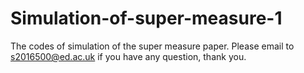 # Simulation-of-super-measure-1
The codes of simulation of the super measure paper.
Please email to s2016500@ed.ac.uk if you have any question, thank you.
